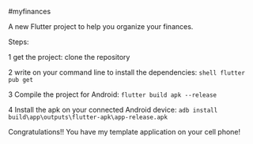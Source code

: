 #myfinances

A new Flutter project to help you organize your finances.


Steps:

1 get the project: clone the repository

2 write on your command line to install the dependencies: ```shell flutter pub get```

3 Compile the project for Android: ```flutter build apk --release```

4 Install the apk on your connected Android device: ```adb install build\app\outputs\flutter-apk\app-release.apk```


Congratulations!! You have my template application on your cell phone!
